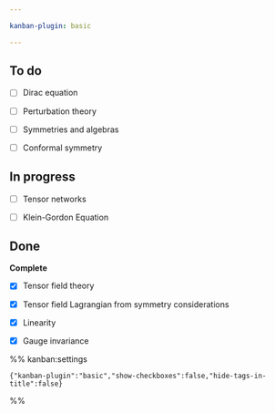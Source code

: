 ```yaml
---

kanban-plugin: basic

---
```


## To do

- [ ] Dirac equation
- [ ] Perturbation theory
- [ ] Symmetries and algebras
- [ ] Conformal symmetry


## In progress

- [ ] Tensor networks
- [ ] Klein-Gordon Equation


## Done

**Complete**
- [x] Tensor field theory
- [x] Tensor field Lagrangian from symmetry considerations
- [x] Linearity
- [x] Gauge invariance




%% kanban:settings
```
{"kanban-plugin":"basic","show-checkboxes":false,"hide-tags-in-title":false}
```
%%